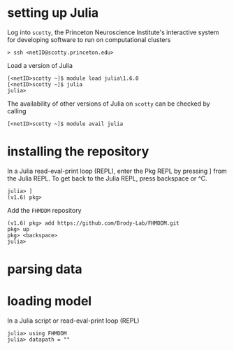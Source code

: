 # setting up Julia
Log into `scotty`, the Princeton Neuroscience Institute's interactive system for developing software to run on computational clusters 
```
> ssh <netID@scotty.princeton.edu> 
```
Load a version of Julia
```
[<netID>scotty ~]$ module load julia\1.6.0
[<netID>scotty ~]$ julia
julia>
```
The availability of other versions of Julia on `scotty` can be checked by calling
```
[<netID>scotty ~]$ module avail julia
```
# installing the repository
In a Julia read-eval-print loop (REPL), enter the Pkg REPL by pressing ] from the Julia REPL. To get back to the Julia REPL, press backspace or ^C.
```
julia> ]
(v1.6) pkg> 
```
Add the `FHMDDM` repository
```
(v1.6) pkg> add https://github.com/Brody-Lab/FHMDDM.git
pkg> up
pkg> <backspace>
julia>
```
#  parsing data

# loading model
In a Julia script or read-eval-print loop (REPL)
```
julia> using FHMDDM
julia> datapath = ""
```